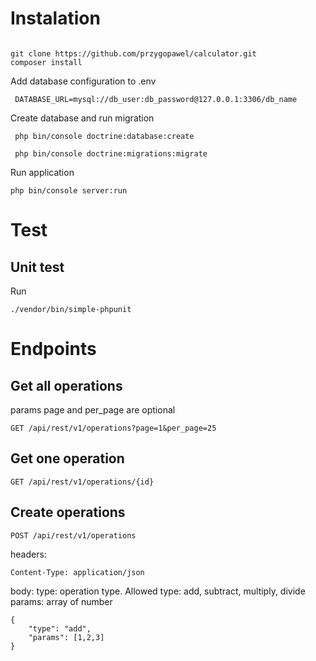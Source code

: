 # Instalation

```$xslt

git clone https://github.com/przygopawel/calculator.git
composer install
```

Add database configuration to .env

```$xslt
 DATABASE_URL=mysql://db_user:db_password@127.0.0.1:3306/db_name
```

Create database and run migration
```$xslt
 php bin/console doctrine:database:create
 
 php bin/console doctrine:migrations:migrate
```

Run application

```$xslt
php bin/console server:run
```

# Test

## Unit test

Run
```$xslt
./vendor/bin/simple-phpunit
```

# Endpoints

## Get all operations
params page and per_page are optional

```$xslt
GET /api/rest/v1/operations?page=1&per_page=25
```

## Get one operation

```$xslt
GET /api/rest/v1/operations/{id}
```

## Create operations

```$xslt
POST /api/rest/v1/operations
```
headers:

```$xslt
Content-Type: application/json
```

body:
type: operation type. Allowed type: add, subtract, multiply, divide
params: array of number

```$xslt
{
    "type": "add",
    "params": [1,2,3]
}
```